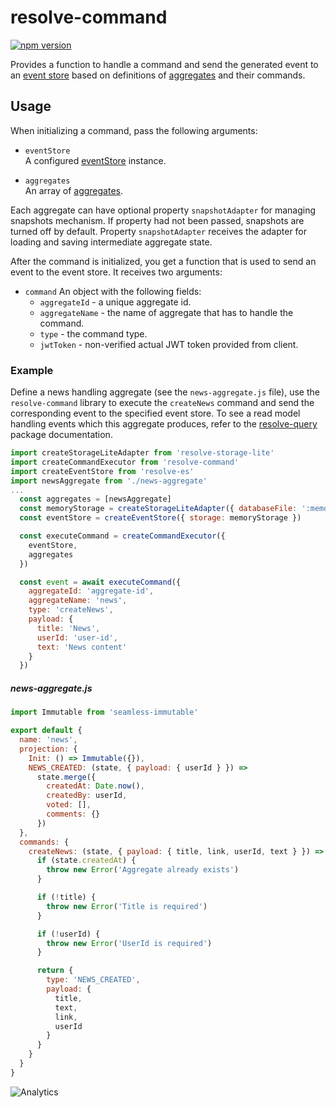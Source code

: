 # **resolve-command**
[![npm version](https://badge.fury.io/js/resolve-command.svg)](https://badge.fury.io/js/resolve-command)

Provides a function to handle a command and send the generated event to an [event store](../resolve-es) based on definitions of [aggregates](../resolve-scripts/src/template#aggregates-and-read-models-) and their commands. 

## Usage
When initializing a command, pass the following arguments:

* `eventStore`  
	A configured [eventStore](../resolve-es) instance.
	
* `aggregates`  
	An array of [aggregates](../resolve-scripts/src/template#aggregates-and-read-models-).  

Each aggregate can have optional property `snapshotAdapter` for managing snapshots mechanism. If property had not been passed, snapshots are turned off by default.
Property `snapshotAdapter` receives the adapter for loading and saving intermediate aggregate state.


After the command is initialized, you get a function that is used to send an event to the event store. It receives two arguments:
* `command`
	An object with the following fields:
	* `aggregateId` - a unique aggregate id.
	* `aggregateName` - the name of aggregate that has to handle the command.
	* `type` - the command type.
	* `jwtToken` - non-verified actual JWT token provided from client.

### Example
Define a news handling aggregate (see the  `news-aggregate.js` file), use the `resolve-command` library to execute the `createNews` command and send the corresponding event to the specified event store. To see a read model handling events which this aggregate produces, refer to the [resolve-query](../resolve-query#example) package documentation.

[mdis]:# (../../../tests/resolve-command/index.test.js)
```js
import createStorageLiteAdapter from 'resolve-storage-lite'
import createCommandExecutor from 'resolve-command'
import createEventStore from 'resolve-es'
import newsAggregate from './news-aggregate'
...
  const aggregates = [newsAggregate]
  const memoryStorage = createStorageLiteAdapter({ databaseFile: ':memory:' })
  const eventStore = createEventStore({ storage: memoryStorage })

  const executeCommand = createCommandExecutor({
    eventStore,
    aggregates
  })

  const event = await executeCommand({
    aggregateId: 'aggregate-id',
    aggregateName: 'news',
    type: 'createNews',
    payload: {
      title: 'News',
      userId: 'user-id',
      text: 'News content'
    }
  })
```

##### news-aggregate.js
[mdis]:# (../../../tests/resolve-command/news-aggregate.js)
```js
import Immutable from 'seamless-immutable'

export default {
  name: 'news',
  projection: {
    Init: () => Immutable({}),
    NEWS_CREATED: (state, { payload: { userId } }) =>
      state.merge({
        createdAt: Date.now(),
        createdBy: userId,
        voted: [],
        comments: {}
      })
  },
  commands: {
    createNews: (state, { payload: { title, link, userId, text } }) => {
      if (state.createdAt) {
        throw new Error('Aggregate already exists')
      }

      if (!title) {
        throw new Error('Title is required')
      }

      if (!userId) {
        throw new Error('UserId is required')
      }

      return {
        type: 'NEWS_CREATED',
        payload: {
          title,
          text,
          link,
          userId
        }
      }
    }
  }
}
```

![Analytics](https://ga-beacon.appspot.com/UA-118635726-1/packages-resolve-command-readme?pixel)
